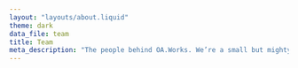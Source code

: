 ```yaml
---
layout: "layouts/about.liquid"
theme: dark
data_file: team
title: Team
meta_description: "The people behind OA.Works. We’re a small but mighty team of open advocates, advide partners, and technologists working around the world."
---
```

